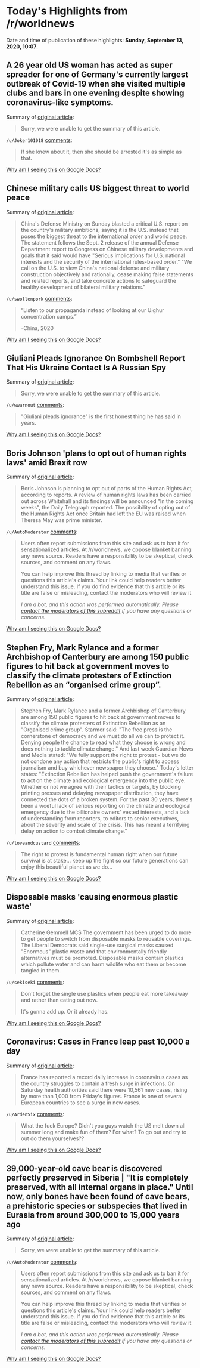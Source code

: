 # Today's Highlights from /r/worldnews

Date and time of publication of these highlights: **Sunday, September 13, 2020, 10:07**.

## A 26 year old US woman has acted as super spreader for one of Germany's currently largest outbreak of Covid-19 when she visited multiple clubs and bars in one evening despite showing coronavirus-like symptoms.

Summary of [original article](https://pledgetimes.com/coronavirus-us-citizen-as-a-super-spreader-in-garmisch-welt/):

> Sorry, we were unable to get the summary of this article.

`/u/Joker101018` [comments](https://www.reddit.com/r/worldnews/comments/iryxif/a_26_year_old_us_woman_has_acted_as_super/):

> If she knew about it, then she should be arrested it's as simple as that.

[Why am I seeing this on Google Docs?](https://docs.google.com/document/d/1Dc6We63vOXIZsc0op-Bt4abqkYjXzOigalQqFxmvvbM/edit?usp=sharing)

## Chinese military calls US biggest threat to world peace

Summary of [original article](https://www.latimes.com/world-nation/story/2020-09-12/chinese-military-calls-us-biggest-threat-to-world-peace):

> China's Defense Ministry on Sunday blasted a critical U.S. report on the country's military ambitions, saying it is the U.S. instead that poses the biggest threat to the international order and world peace. The statement follows the Sept. 2 release of the annual Defense Department report to Congress on Chinese military developments and goals that it said would have "Serious implications for U.S. national interests and the security of the international rules-based order." "We call on the U.S. to view China's national defense and military construction objectively and rationally, cease making false statements and related reports, and take concrete actions to safeguard the healthy development of bilateral military relations."

`/u/swollenpork` [comments](https://www.reddit.com/r/worldnews/comments/irwsgh/chinese_military_calls_us_biggest_threat_to_world/):

> “Listen to our propaganda instead of looking at our Uighur concentration camps.”
> 
> -China, 2020

[Why am I seeing this on Google Docs?](https://docs.google.com/document/d/1Dc6We63vOXIZsc0op-Bt4abqkYjXzOigalQqFxmvvbM/edit?usp=sharing)

## Giuliani Pleads Ignorance On Bombshell Report That His Ukraine Contact Is A Russian Spy

Summary of [original article](https://www.huffpost.com/entry/andrii-derkach-rudy-giuliani-trump-russian-spy_n_5f5d69a4c5b6b485080163cc):

> Sorry, we were unable to get the summary of this article.

`/u/wwarnout` [comments](https://www.reddit.com/r/worldnews/comments/irya8a/giuliani_pleads_ignorance_on_bombshell_report/):

> "Giuliani pleads ignorance" is the first honest thing he has said in years.

[Why am I seeing this on Google Docs?](https://docs.google.com/document/d/1Dc6We63vOXIZsc0op-Bt4abqkYjXzOigalQqFxmvvbM/edit?usp=sharing)

## Boris Johnson 'plans to opt out of human rights laws' amid Brexit row

Summary of [original article](https://www.independent.co.uk/news/uk/politics/brexit-human-rights-act-uk-europe-convention-boris-johnson-b433013.html):

> Boris Johnson is planning to opt out of parts of the Human Rights Act, according to reports. A review of human rights laws has been carried out across Whitehall and its findings will be announced "In the coming weeks", the Daily Telegraph reported. The possibility of opting out of the Human Rights Act once Britain had left the EU was raised when Theresa May was prime minister.

`/u/AutoModerator` [comments](https://www.reddit.com/r/worldnews/comments/iruye9/boris_johnson_plans_to_opt_out_of_human_rights/):

> Users often report submissions from this site and ask us to ban it for sensationalized articles. At /r/worldnews, we oppose blanket banning any news source. Readers have a responsibility to be skeptical, check sources, and comment on any flaws.
> 
> You can help improve this thread by linking to media that verifies or questions this article's claims. Your link could help readers better understand this issue. If you do find evidence that this article or its title are false or misleading, contact the moderators who will review it
> 
> *I am a bot, and this action was performed automatically. Please [contact the moderators of this subreddit](/message/compose/?to=/r/worldnews) if you have any questions or concerns.*

[Why am I seeing this on Google Docs?](https://docs.google.com/document/d/1Dc6We63vOXIZsc0op-Bt4abqkYjXzOigalQqFxmvvbM/edit?usp=sharing)

## Stephen Fry, Mark Rylance and a former Archbishop of Canterbury are among 150 public figures to hit back at government moves to classify the climate protesters of Extinction Rebellion as an “organised crime group”.

Summary of [original article](https://www.theguardian.com/environment/2020/sep/12/stephen-fry-and-mark-rylance-join-defence-of-climate-activists-extinction-rebellion):

> Stephen Fry, Mark Rylance and a former Archbishop of Canterbury are among 150 public figures to hit back at government moves to classify the climate protesters of Extinction Rebellion as an "Organised crime group". Starmer said: "The free press is the cornerstone of democracy and we must do all we can to protect it. Denying people the chance to read what they choose is wrong and does nothing to tackle climate change." And last week Guardian News and Media stated: "We fully support the right to protest - but we do not condone any action that restricts the public's right to access journalism and buy whichever newspaper they choose." Today's letter states: "Extinction Rebellion has helped push the government's failure to act on the climate and ecological emergency into the public eye. Whether or not we agree with their tactics or targets, by blocking printing presses and delaying newspaper distribution, they have connected the dots of a broken system. For the past 30 years, there's been a woeful lack of serious reporting on the climate and ecological emergency due to the billionaire owners' vested interests, and a lack of understanding from reporters, to editors to senior executives, about the severity and scale of the crisis. This has meant a terrifying delay on action to combat climate change."

`/u/loveandcustard` [comments](https://www.reddit.com/r/worldnews/comments/irx2xr/stephen_fry_mark_rylance_and_a_former_archbishop/):

> The right to protest is fundamental human right when our future survival is at stake... keep up the fight so our future generations can enjoy this beautiful planet as we do...

[Why am I seeing this on Google Docs?](https://docs.google.com/document/d/1Dc6We63vOXIZsc0op-Bt4abqkYjXzOigalQqFxmvvbM/edit?usp=sharing)

## Disposable masks 'causing enormous plastic waste'

Summary of [original article](https://www.bbc.co.uk/news/uk-politics-54057799):

> Catherine Gemmell MCS The government has been urged to do more to get people to switch from disposable masks to reusable coverings. The Liberal Democrats said single-use surgical masks caused "Enormous" plastic waste and that environmentally friendly alternatives must be promoted. Disposable masks contain plastics which pollute water and can harm wildlife who eat them or become tangled in them.

`/u/sekiseki` [comments](https://www.reddit.com/r/worldnews/comments/irvm0r/disposable_masks_causing_enormous_plastic_waste/):

> Don't forget the single use plastics when people eat more takeaway and rather than eating out now.
> 
> It's gonna add up. Or it already has.

[Why am I seeing this on Google Docs?](https://docs.google.com/document/d/1Dc6We63vOXIZsc0op-Bt4abqkYjXzOigalQqFxmvvbM/edit?usp=sharing)

## Coronavirus: Cases in France leap past 10,000 a day

Summary of [original article](https://www.bbc.co.uk/news/world-europe-54137319):

> France has reported a record daily increase in coronavirus cases as the country struggles to contain a fresh surge in infections. On Saturday health authorities said there were 10,561 new cases, rising by more than 1,000 from Friday's figures. France is one of several European countries to see a surge in new cases.

`/u/ArdenSix` [comments](https://www.reddit.com/r/worldnews/comments/irxkyq/coronavirus_cases_in_france_leap_past_10000_a_day/):

> What the fuck Europe? Didn't you guys watch the US melt down all summer long and make fun of them?  For what? To go out and try to out do them yourselves??

[Why am I seeing this on Google Docs?](https://docs.google.com/document/d/1Dc6We63vOXIZsc0op-Bt4abqkYjXzOigalQqFxmvvbM/edit?usp=sharing)

## 39,000-year-old cave bear is discovered perfectly preserved in Siberia | "It is completely preserved, with all internal organs in place." Until now, only bones have been found of cave bears, a prehistoric species or subspecies that lived in Eurasia from around 300,000 to 15,000 years ago

Summary of [original article](https://www.dailymail.co.uk/news/article-8725911/39-000-year-old-cave-bear-discovered-perfectly-preserved-Siberia.html):

> Sorry, we were unable to get the summary of this article.

`/u/AutoModerator` [comments](https://www.reddit.com/r/worldnews/comments/irnwqg/39000yearold_cave_bear_is_discovered_perfectly/):

> Users often report submissions from this site and ask us to ban it for sensationalized articles. At /r/worldnews, we oppose blanket banning any news source. Readers have a responsibility to be skeptical, check sources, and comment on any flaws.
> 
> You can help improve this thread by linking to media that verifies or questions this article's claims. Your link could help readers better understand this issue. If you do find evidence that this article or its title are false or misleading, contact the moderators who will review it
> 
> *I am a bot, and this action was performed automatically. Please [contact the moderators of this subreddit](/message/compose/?to=/r/worldnews) if you have any questions or concerns.*

[Why am I seeing this on Google Docs?](https://docs.google.com/document/d/1Dc6We63vOXIZsc0op-Bt4abqkYjXzOigalQqFxmvvbM/edit?usp=sharing)

